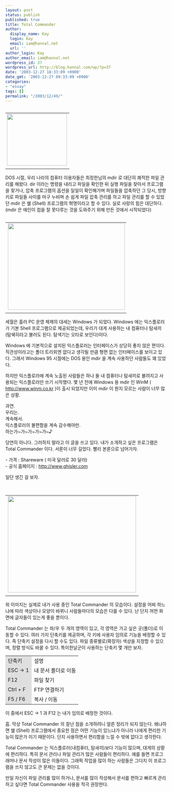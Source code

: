 ```yaml
---
layout: post
status: publish
published: true
title: Total Commander
author:
  display_name: Kay
  login: Kay
  email: iam@hannal.net
  url: ''
author_login: Kay
author_email: iam@hannal.net
wordpress_id: 37
wordpress_url: http://blog.hannal.com/wp/?p=37
date: '2003-12-27 18:33:09 +0900'
date_gmt: '2003-12-27 09:33:09 +0900'
categories:
- "essay"
tags: []
permalink: "/2003/12/49/"
---
```

<table align="right">
<tr>
<td style="padding-left:5"><center><img src="http://blog.hannal.com/tt-attach/0322/040322193709855818/507366.jpg" width="187" height="161"></center></td>
</tr>
<tr>
<td class="centerphoto"> </td>
</tr>
</table>
<p>DOS 시절, 우리 나라의 컴퓨터 이용자들은 최정한님의 mdir 로 대단히 쾌적한 파일 관리를 해왔다. dir 이라는 명령을 내리고 파일을 확인한 뒤 실행 파일을 찾아서 프로그램을 찾거나, 압축 프로그램의 옵션을 일일이 확인해가며 파일들을 압축하던 그 당시, 방향키로 파일들 사이를 마구 누비며 손 쉽게 파일 압축 관리를 하고 파일 관리를 할 수 있었던 mdir 은 쉘 (Shell) 프로그램의 혁명이라고 할 수 있다. 실로 사랑의 힘은 대단하다. (mdir 은 애인이 컴을 잘 못다루는 것을 도와주기 위해 만든 것에서 시작되었다)</p>
<table align="left">
<tr>
<td style="padding-right:5"><center><img src="http://blog.hannal.com/tt-attach/0322/040322193709855818/113506.jpg" width="365" height="269"></center></td>
</tr>
<tr>
<td class="centerphoto"> </td>
</tr>
</table>
<p>세월은 흘러 PC 운영 체제의 대세는 Windows 가 되었다. Windows 에는 익스플로러가 기본 Shell 프로그램으로 제공되었는데, 우리가 대게 사용하는 내 컴퓨터나 탐새끼 (탐쉑히라고 불러도 된다. 탐색기는 오타로 보인다)이다.</p>
<p>Windows 에 기본적으로 설치된 익스플로러는 인터페이스가 상당히 좋지 않은 편이다. 직관성이라고는 폴더 트리외엔 없다고 생각될 만큼 형편 없는 인터페이스를 보이고 있다. 그래서 Windows 95 시절에는 DOS 용인 mdir 을 계속 사용하던 사람들도 꽤 있었다.</p>
<p>하지만 익스플로러에 계속 노출된 사람들은 하나 둘 내 컴퓨터나 탐새끼로 불려지고 사용되는 익스플로러만 쓰기 시작했다. 몇 년 전에 Windows 용 mdir 인 WinM (  <a href="http://www.winm.co.kr" target=_blank>http://www.winm.co.kr</a>  )이 출시 되었지만 이미 mdir 이 뭔지 모르는 사람이 너무 많은 상황.</p>
<p>과연.<br />
우리는.<br />
계속해서.<br />
익스플로러의 불편함을 계속 감수해야만.<br />
하는가~가~가~가~가~♪</p>
<p>당연히 아니다. 그러하지 말라고 이 글을 쓰고 있다. 내가 소개하고 싶은 프로그램은 Total Commander 이다. 서론이 너무 길었다. 빨리 본론으로 넘어가자.</p>
<p>- 가격 : Shareware ( 미국 달러로 30 달러)<br />
- 공식 홈페이지 :  <a href="http://www.ghisler.com" target=_blank>http://www.ghisler.com</a> </p>
<p>일단 생긴 걸 보자.</p>
<p><center><br />
<table>
<tr>
<td><center><img src="http://blog.hannal.com/tt-attach/0322/040322193709855818/720040.png" width="400" height="300" style="cursor:pointer" onclick="window.open('http://blog.hannal.com/image_pop.php?imagefile=http://blog.hannal.com/tt-attach/0322/040322193709855818/720040.png&width=800&height=600','','width=800,height=600,scrollbars=0')"></center></td>
</tr>
<tr>
<td class="centerphoto"> </td>
</tr>
</table>
<p></center></p>
<p>위 이미지는 실제로 내가 사용 중인 Total Commander 의 모습이다. 설정을 어찌 하느냐에 따라 색상이나 모양이 바뀌니 사람들마다의 모습은 다를 수 있다. 난 단지 꺼먼 화면에 글자들이 있는게 좋을 뿐이다.</p>
<p>Total Commander 는 좌/우 두 개의 영역이 있고, 각 영역은 가고 싶은 곳(폴더)로 이동할 수 있다. 여러 가지 단축키를 제공하며, 각 키에 사용자 임의로 기능을 배정할 수 있다. 즉 단축키 설정을 다시 할 수도 있다. 파일 종류별로(확장자) 색상을 지정할 수 있으며, 정렬 방식도 바꿀 수 있다. 특이<span class=key1 onclick=keyword_open('./kview.php?kd=%C7%D1%B3%AF')>한날</span>군이 사용하는 단축키 몇 개만 보자.</p>
<table></p>
<tr></p>
<td bgcolor='#dfdfdf'>단축키</td>
<p></p>
<td>설명</td>
<p>
</tr>
<p></p>
<tr></p>
<td bgcolor='#dfdfdf'>ESC → 1</td>
<p></p>
<td>내 문서 폴더로 이동</td>
<p>
</tr>
<p></p>
<tr></p>
<td bgcolor='#dfdfdf'>F12</td>
<p></p>
<td>파일 찾기</td>
<p>
</tr>
<p></p>
<tr></p>
<td bgcolor='#dfdfdf'>Ctrl + F</td>
<p></p>
<td>FTP 연결하기</td>
<p>
</tr>
<p></p>
<tr></p>
<td bgcolor='#dfdfdf'>F5 / F6</td>
<p></p>
<td> 복사 / 이동</td>
<p>
</tr>
<p>
</table>
<p>이 중에서 ESC → 1 과 F12 는 내가 임의로 배정한 것이다. </p>
<p>흠. 막상 Total Commander 의 잘난 점을 소개하려니 얼른 정리가 되지 않는다. 왜냐하면 쉘 (Shell) 프로그램에서 중요한 점은 어떤 기능이 있느냐가 아니라 나에게 편리한 기능이 많은가 이기 때문이다. 단지 사용하면서 편리함을 느낄 수 밖에 없다고 생각한다.</p>
<p>Total Commander 는 익스플로러(내컴퓨터, 탐새끼)보다 기능이 많으며, 대게의 상황에 편리하다. 특히 문서 관리나 파일 관리가 많은 사람들이 편리하다. 예를 들면 프로그래머나 문서 작성이 많은 이들이다. 그래픽 작업을 많이 하는 사람들은 그다지 이 프로그램을 쓰지 않고도 큰 문제는 없을 것이다.</p>
<p>만일 자신이 파일 관리를 많이 하거나, 문서를 많이 작성해서 문서를 편하고 빠르게 관리하고 싶다면 Total Commander 사용을 적극 권장한다.</p>
